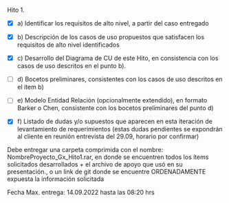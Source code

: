 Hito 1. 

- [x] a) Identificar los requisitos de alto nivel, a partir del caso entregado

- [x] b)  Descripción de los casos de uso propuestos que satisfacen los requisitos de alto nivel identificados

- [x] c) Desarrollo del Diagrama de CU de este Hito, en consistencia con los casos de uso descritos en el punto b).

- [ ] d) Bocetos preliminares, consistentes con los casos de uso descritos en el ítem b)

- [ ] e) Modelo Entidad Relación (opcionalmente extendido), en formato Barker o Chen, consistente con los bocetos preliminares del punto d)

- [x] f) Listado de dudas y/o supuestos que aparecen en esta iteración de levantamiento de requerimientos (estas dudas pendientes se expondrán al cliente en reunión entrevista del 29.09, horario por confirmar)

Debe entregar una carpeta comprimida con el nombre: NombreProyecto_Gx_Hito1.rar, en donde se encuentren todos los ítems solicitados desarrollados + el archivo de apoyo que usó en su presentación., o un link de git donde se encuentre ORDENADAMENTE expuesta la información solicitada

Fecha Max. entrega: 14.09.2022 hasta las 08:20 hrs
